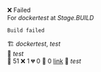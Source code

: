 ❌ Failed  
For _dockertest_ at _Stage.BUILD_ 

```
Build failed
```
🏗️  _dockertest_, _test_  
🧪  _test_  
🧪 51 ❌ 1 💔 0 🙈 0 [link](http://localhost/tests) 
🚀  _test_  
